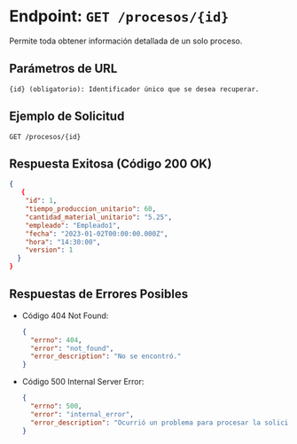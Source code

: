 # Endpoint: `GET /procesos/{id}`

Permite toda obtener información detallada de un solo proceso.

## Parámetros de URL
```http
{id} (obligatorio): Identificador único que se desea recuperar.
```

## Ejemplo de Solicitud
```http
GET /procesos/{id}
```

## Respuesta Exitosa (Código 200 OK)
```json
{
   {
    "id": 1,
    "tiempo_produccion_unitario": 60,
    "cantidad_material_unitario": "5.25",
    "empleado": "Empleado1",
    "fecha": "2023-01-02T00:00:00.000Z",
    "hora": "14:30:00",
    "version": 1
  }
}
```

## Respuestas de Errores Posibles
- Código 404 Not Found:

  ```json
  {
    "errno": 404,
    "error": "not_found",
    "error_description": "No se encontró."
  }
  ```

- Código 500 Internal Server Error:
  ```json
  {
    "errno": 500,
    "error": "internal_error",
    "error_description": "Ocurrió un problema para procesar la solicitud"
  }
  ``` 
